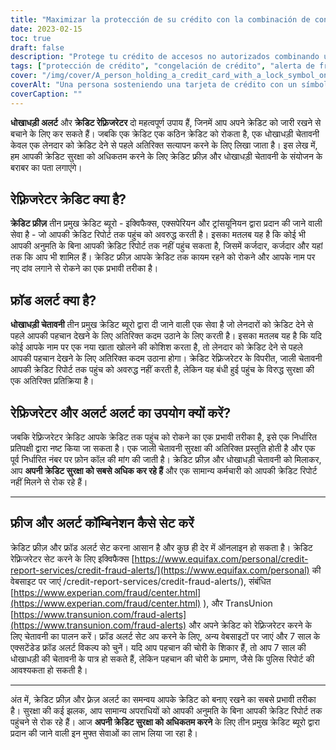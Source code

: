 ```yaml
---
title: "Maximizar la protección de su crédito con la combinación de congelación y alerta de fraude"
date: 2023-02-15
toc: true
draft: false
description: "Protege tu crédito de accesos no autorizados combinando un congelamiento de crédito y una alerta de fraude, la solución más efectiva para disuadir a delincuentes comunes de acceder a tu reporte de crédito sin tu permiso."
tags: ["protección de crédito", "congelación de crédito", "alerta de fraude", "acceso no autorizado", "informe de crédito", "robo de identidad", "Equifax", "Experian", "TransUnion", "agencias de crédito", "máxima protección"]
cover: "/img/cover/A_person_holding_a_credit_card_with_a_lock_symbol_on_it.png"
coverAlt: "Una persona sosteniendo una tarjeta de crédito con un símbolo de candado en ella para representar la protección del crédito".
coverCaption: ""
---
```



 **धोखाधड़ी अलर्ट** और **क्रेडिट रेफ़्रिजरेटर** दो महत्वपूर्ण उपाय हैं, जिनमें आप अपने क्रेडिट को जारी रखने से बचाने के लिए कर सकते हैं। जबकि एक क्रेडिट एक कठिन क्रेडिट को रोकता है, एक धोखाधड़ी चेतावनी केवल एक लेनदार को क्रेडिट देने से पहले अतिरिक्त सत्यापन करने के लिए लिखा जाता है। इस लेख में, हम आपकी क्रेडिट सुरक्षा को अधिकतम करने के लिए क्रेडिट फ्रीज़ और धोखाधड़ी चेतावनी के संयोजन के बराबर का पता लगाएंगे।
 
 ## रेफ़्रिजरेटर क्रेडिट क्या है?
 
 **क्रेडिट फ्रीज़** तीन प्रमुख क्रेडिट ब्यूरो - इक्विफैक्स, एक्सपेरियन और ट्रांसयूनियन द्वारा प्रदान की जाने वाली सेवा है - जो आपकी क्रेडिट रिपोर्ट तक पहुंच को अवरुद्ध करती है। इसका मतलब यह है कि कोई भी आपकी अनुमति के बिना आपकी क्रेडिट रिपोर्ट तक नहीं पहुंच सकता है, जिसमें कर्जदार, कर्जदार और यहां तक कि आप भी शामिल हैं। क्रेडिट फ्रीज़ आपके क्रेडिट तक कायम रहने को रोकने और आपके नाम पर नए दांव लगाने से रोकने का एक प्रभावी तरीका है।
 
 ## फ्रॉड अलर्ट क्या है?
 
 **धोखाधड़ी चेतावनी** तीन प्रमुख क्रेडिट ब्यूरो द्वारा दी जाने वाली एक सेवा है जो लेनदारों को क्रेडिट देने से पहले आपकी पहचान देखने के लिए अतिरिक्त कदम उठाने के लिए करती है। इसका मतलब यह है कि यदि कोई आपके नाम पर एक नया खाता खोलने की कोशिश करता है, तो लेनदार को क्रेडिट देने से पहले आपकी पहचान देखने के लिए अतिरिक्त कदम उठाना होगा। क्रेडिट रेफ़्रिजरेटर के विपरीत, जाली चेतावनी आपकी क्रेडिट रिपोर्ट तक पहुंच को अवरुद्ध नहीं करती है, लेकिन यह बंधी हुई पहुंच के विरुद्ध सुरक्षा की एक अतिरिक्त प्रतिक्रिया है।
 
 ## रेफ्रिजरेटर और अलर्ट अलर्ट का उपयोग क्यों करें?
 
 जबकि रेफ़्रिजरेटर क्रेडिट आपके क्रेडिट तक पहुंच को रोकने का एक प्रभावी तरीका है, इसे एक निर्धारित प्रतिपक्षी द्वारा नष्ट किया जा सकता है। एक जाली चेतावनी सुरक्षा की अतिरिक्त प्रस्तुति होती है और एक पूर्व निर्धारित नंबर पर फ़ोन कॉल की मांग की जाती है। क्रेडिट फ्रीज़ और धोखाधड़ी चेतावनी को मिलाकर, आप **अपनी क्रेडिट सुरक्षा को सबसे अधिक कर रहे हैं** और एक सामान्य कर्मचारी को आपकी क्रेडिट रिपोर्ट नहीं मिलने से रोक रहे हैं।
 
 ____________________
 
 ## फ्रीज और अलर्ट कॉम्बिनेशन कैसे सेट करें
 
 क्रेडिट फ्रीज़ और फ्रॉड अलर्ट सेट करना आसान है और कुछ ही देर में ऑनलाइन हो सकता है। क्रेडिट रेफ़्रिजरेटर सेट करने के लिए इक्विफैक्स [https://www.equifax.com/personal/credit-report-services/credit-fraud-alerts/](https://www.equifax.com/personal) की वेबसाइट पर जाएं /credit-report-services/credit-fraud-alerts/), संबंधित [https://www.experian.com/fraud/center.html](https://www.experian.com/fraud/center.html) ), और TransUnion [https://www.transunion.com/fraud-alerts](https://www.transunion.com/fraud-alerts) और अपने क्रेडिट को रेफ़्रिजरेटर करने के लिए चेतावनी का पालन करें। फ्रॉड अलर्ट सेट अप करने के लिए, अन्य वेबसाइटों पर जाएं और 7 साल के एक्सटेंडेड फ्रॉड अलर्ट विकल्प को चुनें। यदि आप पहचान की चोरी के शिकार हैं, तो आप 7 साल की धोखाधड़ी की चेतावनी के पात्र हो सकते हैं, लेकिन पहचान की चोरी के प्रमाण, जैसे कि पुलिस रिपोर्ट की आवश्यकता हो सकती है।
 
 ____________________
 
 अंत में, क्रेडिट फ्रीज़ और फ़्रेज़ अलर्ट का समन्वय आपके क्रेडिट को बनाए रखने का सबसे प्रभावी तरीका है। सुरक्षा की कई झलक, आप सामान्य अपराधियों को आपकी अनुमति के बिना आपकी क्रेडिट रिपोर्ट तक पहुंचने से रोक रहे हैं। आज **अपनी क्रेडिट सुरक्षा को अधिकतम करने** के लिए तीन प्रमुख क्रेडिट ब्यूरो द्वारा प्रदान की जाने वाली इन मुफ्त सेवाओं का लाभ लिया जा रहा है।
